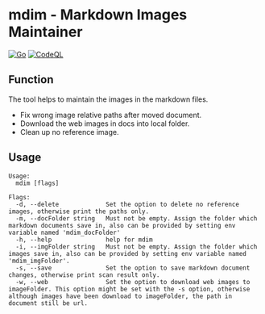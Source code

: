 # mdim - Markdown Images Maintainer

[![Go](https://github.com/bunnier/mdim/actions/workflows/go.yml/badge.svg)](https://github.com/bunnier/mdim/actions/workflows/go.yml)
[![CodeQL](https://github.com/bunnier/mdim/actions/workflows/codeql-analysis.yml/badge.svg)](https://github.com/bunnier/mdim/actions/workflows/codeql-analysis.yml)

## Function

The tool helps to maintain the images in the markdown files.

- Fix wrong image relative paths after moved document.
- Download the web images in docs into local folder.
- Clean up no reference image.

## Usage

```explain
Usage:
  mdim [flags]

Flags:
  -d, --delete             Set the option to delete no reference images, otherwise print the paths only.
  -m, --docFolder string   Must not be empty. Assign the folder which markdown documents save in, also can be provided by setting env variable named 'mdim_docFolder'
  -h, --help               help for mdim
  -i, --imgFolder string   Must not be empty. Assign the folder which images save in, also can be provided by setting env variable named 'mdim_imgFolder'.
  -s, --save               Set the option to save markdown document changes, otherwise print scan result only.
  -w, --web                Set the option to download web images to imageFolder. This option might be set with the -s option, otherwise although images have been download to imageFolder, the path in document still be url.
```
